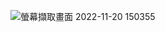 




![螢幕擷取畫面 2022-11-20 150355](https://user-images.githubusercontent.com/89327102/202890157-1baa9564-a257-4855-b68c-a55e577ac1bd.jpg)
